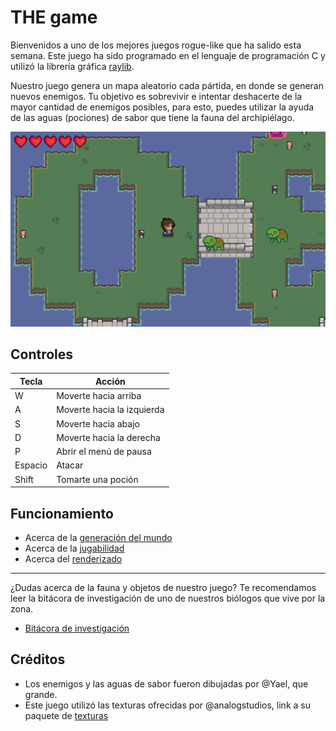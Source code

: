 # THE game

Bienvenidos a uno de los mejores juegos rogue-like que ha salido esta semana. Este juego ha sido programado en el lenguaje de programación C y utilizó la librería gráfica [raylib](https://www.raylib.com/index.html).

Nuestro juego genera un mapa aleatorio cada pártida, en donde se generan nuevos enemigos. Tu objetivo es sobrevivir e intentar deshacerte de la mayor cantidad de enemigos posibles, para esto, puedes utilizar la ayuda de las aguas (pociones) de sabor que tiene la fauna del archipiélago.

![captura de juego](./docs/images/juego.png)

## Controles

| Tecla   | Acción                     |
| ------- | -------------------------- |
| W       | Moverte hacia arriba       |
| A       | Moverte hacia la izquierda |
| S       | Moverte hacia abajo        |
| D       | Moverte hacia la derecha   |
| P       | Abrir el menú de pausa     |
| Espacio | Atacar                     | 
| Shift   | Tomarte una poción         | 


## Funcionamiento

- Acerca de la [generación del mundo](./docs/mapa.md)
- Acerca de la [jugabilidad](./docs/juego.md)
- Acerca del [renderizado](./docs/render.md) 

---

¿Dudas acerca de la fauna y objetos de nuestro juego? Te recomendamos leer la bitácora de investigación de uno de nuestros biólogos que vive por la zona.

- [Bitácora de investigación](./docs/lore.md) 

## Créditos

- Los enemigos y las aguas de sabor fueron dibujadas por @Yael, que grande. 
- Este juego utilizó las texturas ofrecidas por @analogstudios, link a su paquete de [texturas](https://analogstudios.itch.io/forest)